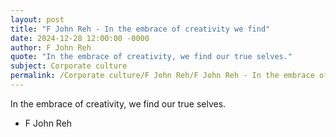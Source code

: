 ```yaml
---
layout: post
title: "F John Reh - In the embrace of creativity we find"
date: 2024-12-28 12:00:00 -0000
author: F John Reh
quote: "In the embrace of creativity, we find our true selves."
subject: Corporate culture
permalink: /Corporate culture/F John Reh/F John Reh - In the embrace of creativity we find
---
```


In the embrace of creativity, we find our true selves.

- F John Reh
